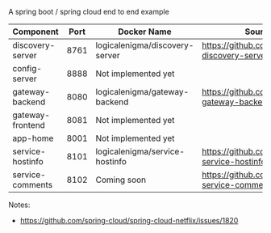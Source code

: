 A spring boot / spring cloud end to end example


|Component|Port|Docker Name|Source Code|
|---|---|---|---|
|discovery-server|8761|logicalenigma/discovery-server|https://github.com/dnachman/lesb-discovery-server|
|config-server|8888|Not implemented yet||
|gateway-backend|8080|logicalenigma/gateway-backend|https://github.com/dnachman/lesb-gateway-backend|
|gateway-frontend|8081|Not implemented yet||
|app-home|8001|Not implemented yet||
|service-hostinfo|8101|logicalenigma/service-hostinfo|https://github.com/dnachman/lesb-service-hostinfo|
|service-comments|8102|Coming soon|https://github.com/dnachman/lesb-service-comments|


Notes:
- https://github.com/spring-cloud/spring-cloud-netflix/issues/1820
